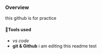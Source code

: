 ### Overview
this github is for practice
#### 🎯Tools used 
- _vs code_
- **git & Github**
i am editing this readme test
